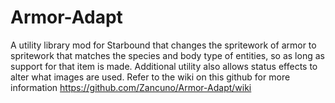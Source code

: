 # Armor-Adapt
A utility library mod for Starbound that changes the spritework of armor to spritework that matches the species and body type of entities, so as long as support for that item is made.
Additional utility also allows status effects to alter what images are used.
Refer to the wiki on this github for more information 
https://github.com/Zancuno/Armor-Adapt/wiki
